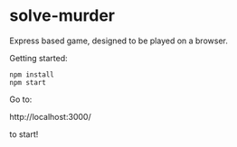 # solve-murder

Express based game, designed to be played on a browser.

Getting started:
```
npm install
npm start
```
Go to: 

http://localhost:3000/ 

to start!
